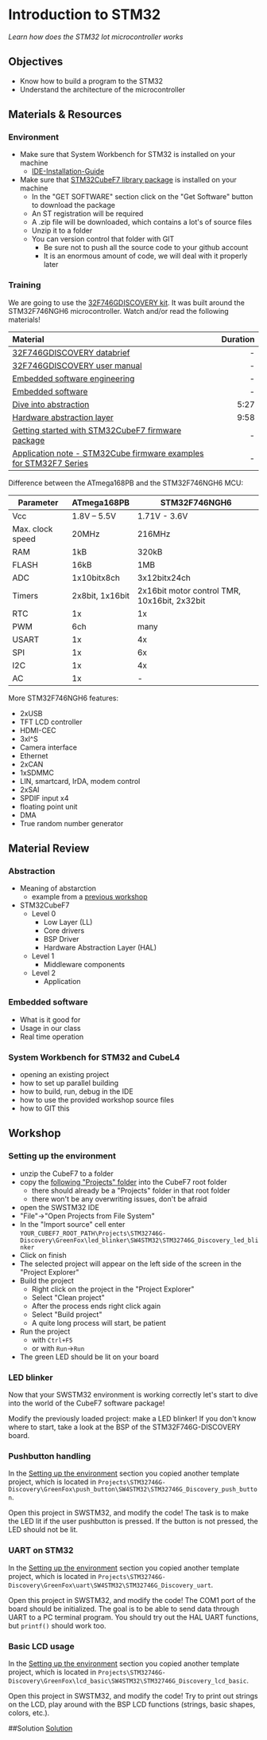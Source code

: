 # Introduction to STM32
*Learn how does the STM32 Iot microcontroller works*

## Objectives
- Know how to build a program to the STM32
- Understand the architecture of the microcontroller

## Materials & Resources
### Environment
  - Make sure that System Workbench for STM32 is installed on your machine
    - [IDE-Installation-Guide](https://github.com/greenfox-academy/totoro-syllabus/blob/master/IDE-Installation-Guide.md)
  - Make sure that [STM32CubeF7 library package](https://my.st.com/content/my_st_com/en/products/embedded-software/mcus-embedded-software/stm32-embedded-software/stm32cube-embedded-software/stm32cubef7.license%3d1497432583192.html) is installed on your machine
      - In the "GET SOFTWARE" section click on the "Get Software" button to download the package
      - An ST registration will be required
      - A .zip file will be downloaded, which contains a lot's of source files
      - Unzip it to a folder
      - You can version control that folder with GIT
          - Be sure not to push all the source code to your github account
          - It is an enormous amount of code, we will deal with it properly later

### Training
We are going to use the [32F746GDISCOVERY    kit](http://www.st.com/en/evaluation-tools/32f746gdiscovery.html). It was built
around the STM32F746NGH6 microcontroller. Watch and/or read the following materials!

| Material | Duration |
|:---------|-----:|
|[32F746GDISCOVERY databrief](http://www.st.com/content/ccc/resource/technical/document/data_brief/b3/48/2b/e3/d2/12/45/c1/DM00179227.pdf/files/DM00179227.pdf/jcr:content/translations/en.DM00179227.pdf)| - |
|[32F746GDISCOVERY user manual](http://www.st.com/content/ccc/resource/technical/document/user_manual/f0/14/c1/b9/95/6d/40/4d/DM00190424.pdf/files/DM00190424.pdf/jcr:content/translations/en.DM00190424.pdf)|-|
|[Embedded software engineering](https://www.linkedin.com/pulse/5-differences-between-embedded-maharajan)|-|
| [Embedded software](http://internetofthingsagenda.techtarget.com/definition/embedded-software)|-|
| [Dive into abstraction](https://www.youtube.com/watch?v=X8QSymRlEEY)| 5:27 |
| [Hardware abstraction layer](https://www.youtube.com/watch?v=Va8c9g3NclA)| 9:58 |
| [Getting started with STM32CubeF7 firmware package](http://www.st.com/content/ccc/resource/technical/document/user_manual/47/af/1e/94/ef/a2/49/e6/DM00180213.pdf/files/DM00180213.pdf/jcr:content/translations/en.DM00180213.pdf)|-|
| [Application note - STM32Cube firmware examples for STM32F7 Series](http://www.st.com/content/ccc/resource/technical/document/application_note/83/72/1e/52/2b/de/4c/7e/DM00210367.pdf/files/DM00210367.pdf/jcr:content/translations/en.DM00210367.pdf)|-|

Difference between the ATmega168PB and the STM32F746NGH6 MCU:

| Parameter | ATmega168PB | STM32F746NGH6 |
|-----------|-------------|---------------|
| Vcc | 1.8V – 5.5V | 1.71V - 3.6V |
| Max. clock speed | 20MHz | 216MHz |
| RAM | 1kB | 320kB |
| FLASH | 16kB | 1MB |
| ADC | 1x10bitx8ch | 3x12bitx24ch |
| Timers | 2x8bit, 1x16bit| 2x16bit motor control TMR, 10x16bit, 2x32bit |
| RTC | 1x | 1x |
| PWM | 6ch | many |
| USART | 1x | 4x|
| SPI | 1x | 6x |
| I2C | 1x | 4x |
| AC | 1x | - |

More STM32F746NGH6 features:
- 2xUSB
- TFT LCD controller
- HDMI-CEC
- 3xI^S
- Camera interface
- Ethernet
- 2xCAN
- 1xSDMMC
- LIN, smartcard, IrDA, modem control
- 2xSAI
- SPDIF input x4
- floating point unit
- DMA
- True random number generator

## Material Review
### Abstraction
- Meaning of abstarction
    - example from a [previous workshop](#)
- STM32CubeF7
    - Level 0
        - Low Layer (LL)
        - Core drivers
        - BSP Driver
        - Hardware Abstraction Layer (HAL)
    - Level 1
        - Middleware components
    - Level 2
        - Application

### Embedded software
- What is it good for
- Usage in our class
- Real time operation

### System Workbench for STM32 and CubeL4
- opening an existing project
- how to set up parallel building
- how to build, run, debug in the IDE
- how to use the provided workshop source files
- how to GIT this

## Workshop
### Setting up the environment
- unzip the CubeF7 to a folder
- copy the [following "Projects" folder](workshop) into the CubeF7 root folder
    - there should already be a "Projects" folder in that root folder
    - there won't be any overwriting issues, don't be afraid
- open the SWSTM32 IDE
- "File"->"Open Projects from File System"
- In the "Import source" cell enter ```YOUR_CUBEF7_ROOT_PATH\Projects\STM32746G-Discovery\GreenFox\led_blinker\SW4STM32\STM32746G_Discovery_led_blinker```
- Click on finish
- The selected project will appear on the left side of the screen in the "Project Explorer"
- Build the project
    - Right click on the project in the "Project Explorer"
    - Select "Clean project"
    - After the process ends right click again
    - Select "Build project"
    - A quite long process will start, be patient
- Run the project
    - with `Ctrl+F5`
    - or with `Run`->`Run`
- The green LED should be lit on your board

### LED blinker
Now that your SWSTM32 environment is working correctly let's start to dive into
the world of the CubeF7 software package!

Modify the previously loaded project: make a LED blinker! If you don't know where
to start, take a look at the BSP of the STM32F746G-DISCOVERY board.

### Pushbutton handling
In the [Setting up the environment](#setting-up-the-environment) section
you copied another template project, which is located in `Projects\STM32746G-Discovery\GreenFox\push_button\SW4STM32\STM32746G_Discovery_push_button`.

Open this project in SWSTM32, and modify the code! The task is to make the LED lit
if the user pushbutton is pressed. If the button is not pressed, the LED should not
be lit.

### UART on STM32
In the [Setting up the environment](#setting-up-the-environment) section
you copied another template project, which is located in `Projects\STM32746G-Discovery\GreenFox\uart\SW4STM32\STM32746G_Discovery_uart`.

Open this project in SWSTM32, and modify the code! The COM1 port of the board should
be initialized. The goal is to be able to send data through UART to a PC terminal program.
You should try out the HAL UART functions, but `printf()` should work too.

### Basic LCD usage
In the [Setting up the environment](#setting-up-the-environment) section
you copied another template project, which is located in `Projects\STM32746G-Discovery\GreenFox\lcd_basic\SW4STM32\STM32746G_Discovery_lcd_basic`.

Open this project in SWSTM32, and modify the code! Try to print
out strings on the LCD, play around with the BSP LCD functions (strings, basic shapes, colors, etc.).

##Solution
[Solution](https://github.com/greenfox-academy/teaching-materials/tree/master/workshop/hardware/solutions/stm32-introduction)
